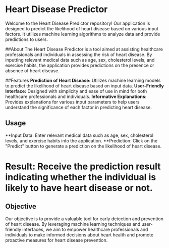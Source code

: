 # Heart Disease Predictor

Welcome to the Heart Disease Predictor repository! Our application is designed to predict the likelihood of heart disease based on various input factors. It utilizes machine learning algorithms to analyze data and provide predictions to users.

##About
The Heart Disease Predictor is a tool aimed at assisting healthcare professionals and individuals in assessing the risk of heart disease. By inputting relevant medical data such as age, sex, cholesterol levels, and exercise habits, the application provides predictions on the presence or absence of heart disease.

##Features
**Prediction of Heart Disease:** Utilizes machine learning models to predict the likelihood of heart disease based on input data.
**User-Friendly Interface:** Designed with simplicity and ease of use in mind for both healthcare professionals and individuals.
**Informative Explanations:** Provides explanations for various input parameters to help users understand the significance of each factor in predicting heart disease.
## Usage
**Input Data: Enter relevant medical data such as age, sex, cholesterol levels, and exercise habits into the application.
**Prediction: Click on the "Predict" button to generate a prediction on the likelihood of heart disease.

# Result: Receive the prediction result indicating whether the individual is likely to have heart disease or not.

## Objective
Our objective is to provide a valuable tool for early detection and prevention of heart disease. By leveraging machine learning techniques and user-friendly interfaces, we aim to empower healthcare professionals and individuals to make informed decisions about heart health and promote proactive measures for heart disease prevention.
